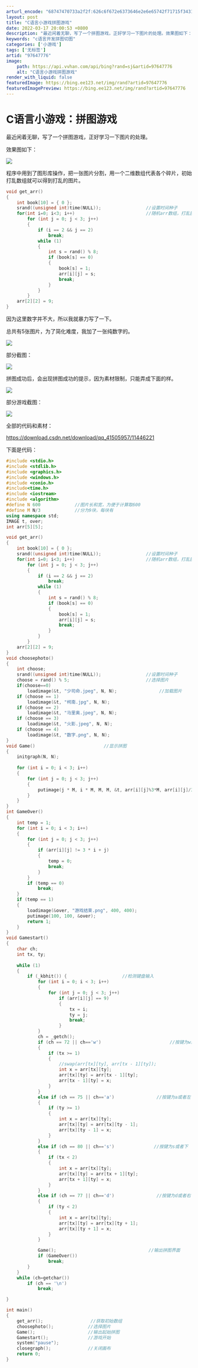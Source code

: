 ```yaml
---
arturl_encode: "68747470733a2f2f:626c6f672e6373646e2e6e65742f71715f3431353035393537:2f61727469636c652f64657461696c732f3937363437373736"
layout: post
title: "C语言小游戏拼图游戏"
date: 2022-03-17 20:00:53 +0800
description: "最近闲着无聊，写了一个拼图游戏，正好学习一下图片的处理。效果图如下：程序中用到了图形库操作，把一张图"
keywords: "c语言开发拼图切图"
categories: ['小游戏']
tags: ['无标签']
artid: "97647776"
image:
    path: https://api.vvhan.com/api/bing?rand=sj&artid=97647776
    alt: "C语言小游戏拼图游戏"
render_with_liquid: false
featuredImage: https://bing.ee123.net/img/rand?artid=97647776
featuredImagePreview: https://bing.ee123.net/img/rand?artid=97647776
---
```


# C语言小游戏：拼图游戏

最近闲着无聊，写了一个拼图游戏，正好学习一下图片的处理。

效果图如下：

![](https://i-blog.csdnimg.cn/blog_migrate/5757f5da22c77035eecc6a4c1b11ec3c.png)

程序中用到了图形库操作，把一张图片分割，用一个二维数组代表各个碎片，初始打乱数组就可以得到打乱的图片。

```cpp
void get_arr()
{
	int book[10] = { 0 };
	srand((unsigned int)time(NULL));                 //设置时间种子
	for(int i=0; i<3; i++)                           //随机arr数组，打乱图片顺序
		for (int j = 0; j < 3; j++)
		{
			if (i == 2 && j == 2)
				break;
			while (1)
			{
				int s = rand() % 8;
				if (book[s] == 0)
				{
					book[s] = 1;
					arr[i][j] = s;
					break;
				}
			}
		}
	arr[2][2] = 9;
}
```

因为这里数字并不大，所以我就暴力写了一下。

总共有5张图片，为了简化难度，我加了一张纯数字的。

![](https://i-blog.csdnimg.cn/blog_migrate/3c40c3e417dfd3ae27e11e56195189d0.png)

部分截图：

![](https://i-blog.csdnimg.cn/blog_migrate/f6c118662ab78af5721735df8728d4d5.png)

拼图成功后，会出现拼图成功的提示，因为素材限制，只能弄成下面的样。

![](https://i-blog.csdnimg.cn/blog_migrate/500fa6ef6fec32e60d7dbbe29a4d05af.png)

部分游戏截图：

![](https://i-blog.csdnimg.cn/blog_migrate/15f5666812bc67ee9867bf7ffff1a95e.png)

全部的代码和素材：

<https://download.csdn.net/download/qq_41505957/11446221>

下面是代码：

```cpp
#include <stdio.h>
#include <stdlib.h>
#include <graphics.h>
#include <windows.h>
#include <conio.h>
#include<time.h> 
#include <iostream>
#include <algorithm>
#define N 600             //图片长和宽，为便于计算取600
#define M N/3             //分为9块，每块有
using namespace std;
IMAGE t, over;
int arr[5][5];

void get_arr()
{
	int book[10] = { 0 };
	srand((unsigned int)time(NULL));                 //设置时间种子
	for(int i=0; i<3; i++)                           //随机arr数组，打乱图片顺序
		for (int j = 0; j < 3; j++)
		{
			if (i == 2 && j == 2)
				break;
			while (1)
			{
				int s = rand() % 8;
				if (book[s] == 0)
				{
					book[s] = 1;
					arr[i][j] = s;
					break;
				}
			}
		}
	arr[2][2] = 9;
}
void choosephoto()
{
	int choose;
	srand((unsigned int)time(NULL));                 //设置时间种子
	choose = rand() % 5;							 //选择图片
	if(choose==0)
		loadimage(&t, "少司命.jpeg", N, N);                //加载图片
	if (choose == 1)
		loadimage(&t, "柯南.jpg", N, N);
	if (choose == 2)
		loadimage(&t, "马里奥.jpeg", N, N);
	if (choose == 3)
		loadimage(&t, "火影.jpeg", N, N);
	if (choose == 4)
		loadimage(&t, "数字.png", N, N);
}
void Game()                          //显示拼图
{
	initgraph(N, N);
	
	for (int i = 0; i < 3; i++)
	{
		for (int j = 0; j < 3; j++)
		{
			putimage(j * M, i * M, M, M, &t, arr[i][j]%3*M, arr[i][j]/3*M);     //切割图片
		}
	}
}
int GameOver()
{
	int temp = 1;
	for (int i = 0; i < 3; i++)
	{
		for (int j = 0; j < 3; j++)
		{
			if (arr[i][j] != 3 * i + j)
			{
				temp = 0;
				break;
			}
		}
		if (temp == 0)
			break;
	}
	if (temp == 1)
	{
		loadimage(&over, "游戏结束.png", 400, 400);
		putimage(100, 100, &over);
		return 1;
	}
}
void Gamestart()
{
	char ch;
	int tx, ty;
	
	while (1)
	{
		if (_kbhit()) {                     //检测键盘输入
			for (int i = 0; i < 3; i++)
			{
				for (int j = 0; j < 3; j++)
					if (arr[i][j] == 9)
					{
						tx = i;
						ty = j;
						break;
					}
			}
			ch = _getch();
			if (ch == 72 || ch=='w')                          //按键为w或者上
			{
				if (tx >= 1)
				{
					//swap(arr[tx][ty], arr[tx - 1][ty]);	
					int x = arr[tx][ty];
					arr[tx][ty] = arr[tx - 1][ty];
					arr[tx - 1][ty] = x;
				}
			} 
			else if (ch == 75 || ch=='a')                //按键为a或者左
			{
				if (ty >= 1)
				{
					int x = arr[tx][ty];
					arr[tx][ty] = arr[tx][ty - 1];
					arr[tx][ty - 1] = x;
				}
			}
			else if (ch == 80 || ch=='s')               //按键为s或者下
			{
				if (tx < 2)
				{
					int x = arr[tx][ty];
					arr[tx][ty] = arr[tx + 1][ty];
					arr[tx + 1][ty] = x;
				}
			}
			else if (ch == 77 || ch=='d')                //按键为d或者右
			{
				if (ty < 2)
				{
					int x = arr[tx][ty];
					arr[tx][ty] = arr[tx][ty + 1];
					arr[tx][ty + 1] = x;
				}
			}

			Game();                                   //输出拼图界面
			if (GameOver())
				break;
		}
	}
	while (ch=getchar())
		if (ch == '\n')
			break;

}

int main()
{	
	get_arr();                  //获取初始数组
	choosephoto();             //选择图片
	Game();                    //输出起始拼图
	Gamestart();               //游戏开始
	system("pause");
	closegraph();              //关闭画布
	return 0;
}
```